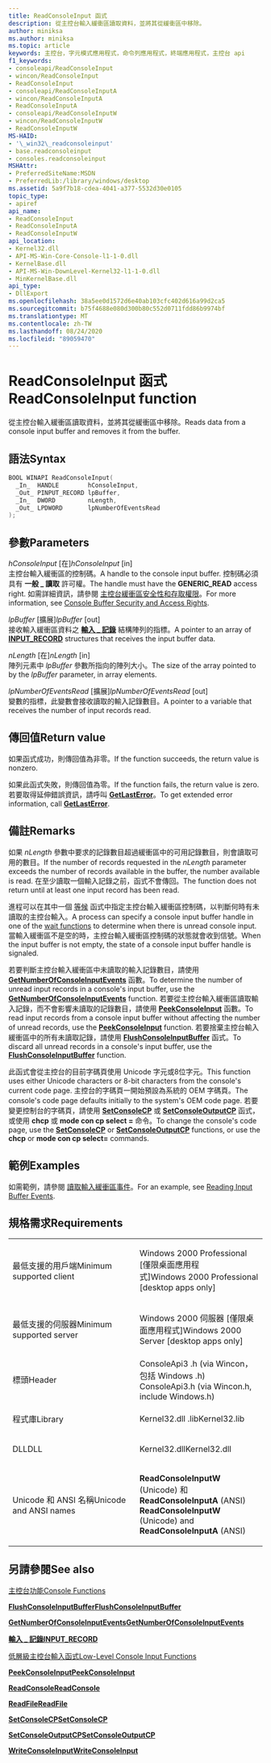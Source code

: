 ```yaml
---
title: ReadConsoleInput 函式
description: 從主控台輸入緩衝區讀取資料，並將其從緩衝區中移除。
author: miniksa
ms.author: miniksa
ms.topic: article
keywords: 主控台，字元模式應用程式，命令列應用程式，終端應用程式，主控台 api
f1_keywords:
- consoleapi/ReadConsoleInput
- wincon/ReadConsoleInput
- ReadConsoleInput
- consoleapi/ReadConsoleInputA
- wincon/ReadConsoleInputA
- ReadConsoleInputA
- consoleapi/ReadConsoleInputW
- wincon/ReadConsoleInputW
- ReadConsoleInputW
MS-HAID:
- '\_win32\_readconsoleinput'
- base.readconsoleinput
- consoles.readconsoleinput
MSHAttr:
- PreferredSiteName:MSDN
- PreferredLib:/library/windows/desktop
ms.assetid: 5a9f7b18-cdea-4041-a377-5532d30e0105
topic_type:
- apiref
api_name:
- ReadConsoleInput
- ReadConsoleInputA
- ReadConsoleInputW
api_location:
- Kernel32.dll
- API-MS-Win-Core-Console-l1-1-0.dll
- KernelBase.dll
- API-MS-Win-DownLevel-Kernel32-l1-1-0.dll
- MinKernelBase.dll
api_type:
- DllExport
ms.openlocfilehash: 38a5ee0d1572d6e40ab103cfc402d616a99d2ca5
ms.sourcegitcommit: b75f4688e080d300b80c552d0711fdd86b9974bf
ms.translationtype: MT
ms.contentlocale: zh-TW
ms.lasthandoff: 08/24/2020
ms.locfileid: "89059470"
---
```

# <a name="readconsoleinput-function"></a><span data-ttu-id="3ce4c-104">ReadConsoleInput 函式</span><span class="sxs-lookup"><span data-stu-id="3ce4c-104">ReadConsoleInput function</span></span>


<span data-ttu-id="3ce4c-105">從主控台輸入緩衝區讀取資料，並將其從緩衝區中移除。</span><span class="sxs-lookup"><span data-stu-id="3ce4c-105">Reads data from a console input buffer and removes it from the buffer.</span></span>

<a name="syntax"></a><span data-ttu-id="3ce4c-106">語法</span><span class="sxs-lookup"><span data-stu-id="3ce4c-106">Syntax</span></span>
------

```C
BOOL WINAPI ReadConsoleInput(
  _In_  HANDLE        hConsoleInput,
  _Out_ PINPUT_RECORD lpBuffer,
  _In_  DWORD         nLength,
  _Out_ LPDWORD       lpNumberOfEventsRead
);
```

<a name="parameters"></a><span data-ttu-id="3ce4c-107">參數</span><span class="sxs-lookup"><span data-stu-id="3ce4c-107">Parameters</span></span>
----------

<span data-ttu-id="3ce4c-108">*hConsoleInput* \[在\]</span><span class="sxs-lookup"><span data-stu-id="3ce4c-108">*hConsoleInput* \[in\]</span></span>  
<span data-ttu-id="3ce4c-109">主控台輸入緩衝區的控制碼。</span><span class="sxs-lookup"><span data-stu-id="3ce4c-109">A handle to the console input buffer.</span></span> <span data-ttu-id="3ce4c-110">控制碼必須具有 **一般 \_ 讀取** 許可權。</span><span class="sxs-lookup"><span data-stu-id="3ce4c-110">The handle must have the **GENERIC\_READ** access right.</span></span> <span data-ttu-id="3ce4c-111">如需詳細資訊，請參閱 [主控台緩衝區安全性和存取權限](console-buffer-security-and-access-rights.md)。</span><span class="sxs-lookup"><span data-stu-id="3ce4c-111">For more information, see [Console Buffer Security and Access Rights](console-buffer-security-and-access-rights.md).</span></span>

<span data-ttu-id="3ce4c-112">*lpBuffer* \[擴展\]</span><span class="sxs-lookup"><span data-stu-id="3ce4c-112">*lpBuffer* \[out\]</span></span>  
<span data-ttu-id="3ce4c-113">接收輸入緩衝區資料之 [**輸入 \_ 記錄**](input-record-str.md) 結構陣列的指標。</span><span class="sxs-lookup"><span data-stu-id="3ce4c-113">A pointer to an array of [**INPUT\_RECORD**](input-record-str.md) structures that receives the input buffer data.</span></span>

<span data-ttu-id="3ce4c-114">*nLength* \[在\]</span><span class="sxs-lookup"><span data-stu-id="3ce4c-114">*nLength* \[in\]</span></span>  
<span data-ttu-id="3ce4c-115">陣列元素中 *lpBuffer* 參數所指向的陣列大小。</span><span class="sxs-lookup"><span data-stu-id="3ce4c-115">The size of the array pointed to by the *lpBuffer* parameter, in array elements.</span></span>

<span data-ttu-id="3ce4c-116">*lpNumberOfEventsRead* \[擴展\]</span><span class="sxs-lookup"><span data-stu-id="3ce4c-116">*lpNumberOfEventsRead* \[out\]</span></span>  
<span data-ttu-id="3ce4c-117">變數的指標，此變數會接收讀取的輸入記錄數目。</span><span class="sxs-lookup"><span data-stu-id="3ce4c-117">A pointer to a variable that receives the number of input records read.</span></span>

<a name="return-value"></a><span data-ttu-id="3ce4c-118">傳回值</span><span class="sxs-lookup"><span data-stu-id="3ce4c-118">Return value</span></span>
------------

<span data-ttu-id="3ce4c-119">如果函式成功，則傳回值為非零。</span><span class="sxs-lookup"><span data-stu-id="3ce4c-119">If the function succeeds, the return value is nonzero.</span></span>

<span data-ttu-id="3ce4c-120">如果此函式失敗，則傳回值為零。</span><span class="sxs-lookup"><span data-stu-id="3ce4c-120">If the function fails, the return value is zero.</span></span> <span data-ttu-id="3ce4c-121">若要取得延伸錯誤資訊，請呼叫 [**GetLastError**](https://msdn.microsoft.com/library/windows/desktop/ms679360)。</span><span class="sxs-lookup"><span data-stu-id="3ce4c-121">To get extended error information, call [**GetLastError**](https://msdn.microsoft.com/library/windows/desktop/ms679360).</span></span>

<a name="remarks"></a><span data-ttu-id="3ce4c-122">備註</span><span class="sxs-lookup"><span data-stu-id="3ce4c-122">Remarks</span></span>
-------

<span data-ttu-id="3ce4c-123">如果 *nLength* 參數中要求的記錄數目超過緩衝區中的可用記錄數目，則會讀取可用的數目。</span><span class="sxs-lookup"><span data-stu-id="3ce4c-123">If the number of records requested in the *nLength* parameter exceeds the number of records available in the buffer, the number available is read.</span></span> <span data-ttu-id="3ce4c-124">在至少讀取一個輸入記錄之前，函式不會傳回。</span><span class="sxs-lookup"><span data-stu-id="3ce4c-124">The function does not return until at least one input record has been read.</span></span>

<span data-ttu-id="3ce4c-125">進程可以在其中一個 [等候](https://msdn.microsoft.com/library/windows/desktop/ms687069) 函式中指定主控台輸入緩衝區控制碼，以判斷何時有未讀取的主控台輸入。</span><span class="sxs-lookup"><span data-stu-id="3ce4c-125">A process can specify a console input buffer handle in one of the [wait functions](https://msdn.microsoft.com/library/windows/desktop/ms687069) to determine when there is unread console input.</span></span> <span data-ttu-id="3ce4c-126">當輸入緩衝區不是空的時，主控台輸入緩衝區控制碼的狀態就會收到信號。</span><span class="sxs-lookup"><span data-stu-id="3ce4c-126">When the input buffer is not empty, the state of a console input buffer handle is signaled.</span></span>

<span data-ttu-id="3ce4c-127">若要判斷主控台輸入緩衝區中未讀取的輸入記錄數目，請使用 [**GetNumberOfConsoleInputEvents**](getnumberofconsoleinputevents.md) 函數。</span><span class="sxs-lookup"><span data-stu-id="3ce4c-127">To determine the number of unread input records in a console's input buffer, use the [**GetNumberOfConsoleInputEvents**](getnumberofconsoleinputevents.md) function.</span></span> <span data-ttu-id="3ce4c-128">若要從主控台輸入緩衝區讀取輸入記錄，而不會影響未讀取的記錄數目，請使用 [**PeekConsoleInput**](peekconsoleinput.md) 函數。</span><span class="sxs-lookup"><span data-stu-id="3ce4c-128">To read input records from a console input buffer without affecting the number of unread records, use the [**PeekConsoleInput**](peekconsoleinput.md) function.</span></span> <span data-ttu-id="3ce4c-129">若要捨棄主控台輸入緩衝區中的所有未讀取記錄，請使用 [**FlushConsoleInputBuffer**](flushconsoleinputbuffer.md) 函式。</span><span class="sxs-lookup"><span data-stu-id="3ce4c-129">To discard all unread records in a console's input buffer, use the [**FlushConsoleInputBuffer**](flushconsoleinputbuffer.md) function.</span></span>

<span data-ttu-id="3ce4c-130">此函式會從主控台的目前字碼頁使用 Unicode 字元或8位字元。</span><span class="sxs-lookup"><span data-stu-id="3ce4c-130">This function uses either Unicode characters or 8-bit characters from the console's current code page.</span></span> <span data-ttu-id="3ce4c-131">主控台的字碼頁一開始預設為系統的 OEM 字碼頁。</span><span class="sxs-lookup"><span data-stu-id="3ce4c-131">The console's code page defaults initially to the system's OEM code page.</span></span> <span data-ttu-id="3ce4c-132">若要變更控制台的字碼頁，請使用 [**SetConsoleCP**](setconsolecp.md) 或 [**SetConsoleOutputCP**](setconsoleoutputcp.md) 函式，或使用 **chcp** 或 **mode con cp select =** 命令。</span><span class="sxs-lookup"><span data-stu-id="3ce4c-132">To change the console's code page, use the [**SetConsoleCP**](setconsolecp.md) or [**SetConsoleOutputCP**](setconsoleoutputcp.md) functions, or use the **chcp** or **mode con cp select=** commands.</span></span>

<a name="examples"></a><span data-ttu-id="3ce4c-133">範例</span><span class="sxs-lookup"><span data-stu-id="3ce4c-133">Examples</span></span>
--------

<span data-ttu-id="3ce4c-134">如需範例，請參閱 [讀取輸入緩衝區事件](reading-input-buffer-events.md)。</span><span class="sxs-lookup"><span data-stu-id="3ce4c-134">For an example, see [Reading Input Buffer Events](reading-input-buffer-events.md).</span></span>

<a name="requirements"></a><span data-ttu-id="3ce4c-135">規格需求</span><span class="sxs-lookup"><span data-stu-id="3ce4c-135">Requirements</span></span>
------------

<table>
<colgroup>
<col width="50%" />
<col width="50%" />
</colgroup>
<tbody>
<tr class="odd">
<td><p><span data-ttu-id="3ce4c-136">最低支援的用戶端</span><span class="sxs-lookup"><span data-stu-id="3ce4c-136">Minimum supported client</span></span></p></td>
<td><p><span data-ttu-id="3ce4c-137">Windows 2000 Professional [僅限桌面應用程式]</span><span class="sxs-lookup"><span data-stu-id="3ce4c-137">Windows 2000 Professional [desktop apps only]</span></span></p></td>
</tr>
<tr class="even">
<td><p><span data-ttu-id="3ce4c-138">最低支援的伺服器</span><span class="sxs-lookup"><span data-stu-id="3ce4c-138">Minimum supported server</span></span></p></td>
<td><p><span data-ttu-id="3ce4c-139">Windows 2000 伺服器 [僅限桌面應用程式]</span><span class="sxs-lookup"><span data-stu-id="3ce4c-139">Windows 2000 Server [desktop apps only]</span></span></p></td>
</tr>
<tr class="odd">
<td><p><span data-ttu-id="3ce4c-140">標頭</span><span class="sxs-lookup"><span data-stu-id="3ce4c-140">Header</span></span></p></td>
<td><span data-ttu-id="3ce4c-141">ConsoleApi3 .h (via Wincon，包括 Windows .h) </span><span class="sxs-lookup"><span data-stu-id="3ce4c-141">ConsoleApi3.h (via Wincon.h, include Windows.h)</span></span></td>
</tr>
<tr class="even">
<td><p><span data-ttu-id="3ce4c-142">程式庫</span><span class="sxs-lookup"><span data-stu-id="3ce4c-142">Library</span></span></p></td>
<td><span data-ttu-id="3ce4c-143">Kernel32.dll .lib</span><span class="sxs-lookup"><span data-stu-id="3ce4c-143">Kernel32.lib</span></span></td>
</tr>
<tr class="odd">
<td><p><span data-ttu-id="3ce4c-144">DLL</span><span class="sxs-lookup"><span data-stu-id="3ce4c-144">DLL</span></span></p></td>
<td><span data-ttu-id="3ce4c-145">Kernel32.dll</span><span class="sxs-lookup"><span data-stu-id="3ce4c-145">Kernel32.dll</span></span></td>
</tr>
<tr class="even">
<td><p><span data-ttu-id="3ce4c-146">Unicode 和 ANSI 名稱</span><span class="sxs-lookup"><span data-stu-id="3ce4c-146">Unicode and ANSI names</span></span></p></td>
<td><p><span data-ttu-id="3ce4c-147"><strong>ReadConsoleInputW</strong> (Unicode) 和 <strong>ReadConsoleInputA</strong> (ANSI) </span><span class="sxs-lookup"><span data-stu-id="3ce4c-147"><strong>ReadConsoleInputW</strong> (Unicode) and <strong>ReadConsoleInputA</strong> (ANSI)</span></span></p></td>
</tr>
<tr class="odd">
</tr>
<tr class="even">
</tr>
<tr class="odd">
</tr>
<tr class="even">
</tr>
</tbody>
</table>

## <a name="span-idsee_alsospansee-also"></a><span data-ttu-id="3ce4c-148"><span id="see_also"></span>另請參閱</span><span class="sxs-lookup"><span data-stu-id="3ce4c-148"><span id="see_also"></span>See also</span></span>


[<span data-ttu-id="3ce4c-149">主控台功能</span><span class="sxs-lookup"><span data-stu-id="3ce4c-149">Console Functions</span></span>](console-functions.md)

[<span data-ttu-id="3ce4c-150">**FlushConsoleInputBuffer**</span><span class="sxs-lookup"><span data-stu-id="3ce4c-150">**FlushConsoleInputBuffer**</span></span>](flushconsoleinputbuffer.md)

[<span data-ttu-id="3ce4c-151">**GetNumberOfConsoleInputEvents**</span><span class="sxs-lookup"><span data-stu-id="3ce4c-151">**GetNumberOfConsoleInputEvents**</span></span>](getnumberofconsoleinputevents.md)

[<span data-ttu-id="3ce4c-152">**輸入 \_ 記錄**</span><span class="sxs-lookup"><span data-stu-id="3ce4c-152">**INPUT\_RECORD**</span></span>](input-record-str.md)

[<span data-ttu-id="3ce4c-153">低層級主控台輸入函式</span><span class="sxs-lookup"><span data-stu-id="3ce4c-153">Low-Level Console Input Functions</span></span>](low-level-console-input-functions.md)

[<span data-ttu-id="3ce4c-154">**PeekConsoleInput**</span><span class="sxs-lookup"><span data-stu-id="3ce4c-154">**PeekConsoleInput**</span></span>](peekconsoleinput.md)

[<span data-ttu-id="3ce4c-155">**ReadConsole**</span><span class="sxs-lookup"><span data-stu-id="3ce4c-155">**ReadConsole**</span></span>](readconsole.md)

[<span data-ttu-id="3ce4c-156">**ReadFile**</span><span class="sxs-lookup"><span data-stu-id="3ce4c-156">**ReadFile**</span></span>](https://msdn.microsoft.com/library/windows/desktop/aa365467)

[<span data-ttu-id="3ce4c-157">**SetConsoleCP**</span><span class="sxs-lookup"><span data-stu-id="3ce4c-157">**SetConsoleCP**</span></span>](setconsolecp.md)

[<span data-ttu-id="3ce4c-158">**SetConsoleOutputCP**</span><span class="sxs-lookup"><span data-stu-id="3ce4c-158">**SetConsoleOutputCP**</span></span>](setconsoleoutputcp.md)

[<span data-ttu-id="3ce4c-159">**WriteConsoleInput**</span><span class="sxs-lookup"><span data-stu-id="3ce4c-159">**WriteConsoleInput**</span></span>](writeconsoleinput.md)

 

 




